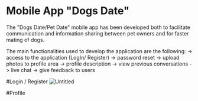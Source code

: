 # Mobile App "Dogs Date" 

The "Dogs Date/Pet Date" mobile app has been developed both to facilitate communication and information sharing between pet owners and for faster mating of dogs.

The main functionalities used to develop the application are the following:
-> access to the application (LogIn/ Register)
-> password reset
-> upload photos to profile area
-> profile description
-> view previous conversations
-> live chat
-> give feedback to users

#Login / Register
![Untitled](https://user-images.githubusercontent.com/77582607/182385673-6a3394a9-8436-4b9d-a564-284aed5c9a83.png)

#Profile
